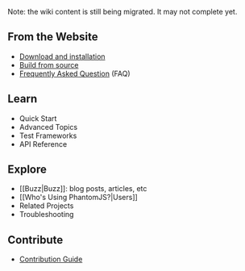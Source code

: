 Note: the wiki content is still being migrated. It may not complete yet.

## From the Website

* [Download and installation](http://phantomjs.org/download.html)
* [Build from source](http://phantomjs.org/build.html)
* [Frequently Asked Question](http://phantomjs.org/faq.html) (FAQ)

## Learn

* Quick Start
* Advanced Topics
* Test Frameworks
* API Reference

## Explore

* [[Buzz|Buzz]]: blog posts, articles, etc
* [[Who's Using PhantomJS?|Users]]
* Related Projects
* Troubleshooting

## Contribute

* [Contribution Guide](https://github.com/ariya/phantomjs/blob/master/CONTRIBUTING.md)